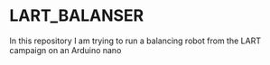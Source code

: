 # LART_BALANSER
In this repository I am trying to run a balancing robot from the LART campaign on an Arduino nano
